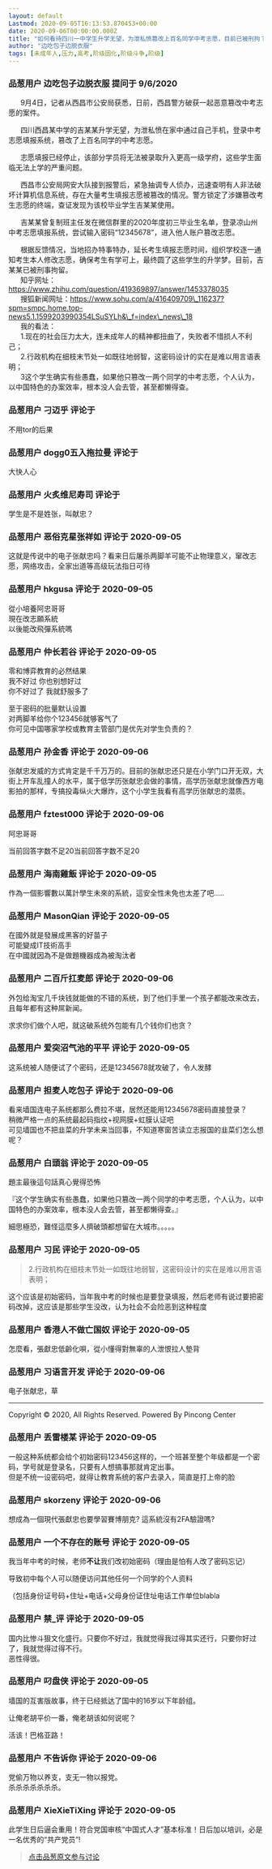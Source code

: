 ```yaml
---
layout: default
Lastmod: 2020-09-05T16:13:53.870453+00:00
date: 2020-09-06T00:00:00.000Z
title: "如何看待四川一中学生升学无望，为泄私愤篡改上百名同学中考志愿，目前已被刑拘？"
author: "边吃包子边脱衣服"
tags: [未成年人,压力,高考,阶级固化,阶级斗争,阶级]
---
```



### 品葱用户 **边吃包子边脱衣服** 提问于 9/6/2020
    
      9月4日，记者从西昌市公安局获悉，日前，西昌警方破获一起恶意篡改中考志愿的案件。  
  
      四川西昌某中学的吉某某升学无望，为泄私愤在家中通过自己手机，登录中考志愿填报系统，篡改了上百名同学的中考志愿。  
  
      志愿填报已经停止，该部分学员将无法被录取升入更高一级学府，这些学生面临无法上学的严重问题。  
  
      西昌市公安局网安大队接到报警后，紧急抽调专人侦办，迅速查明有人非法破坏计算机信息系统，存在大量考生填报志愿被篡改的情况。警方锁定了涉嫌篡改考生志愿的终端，查证发现为该校毕业学生吉某某使用。  
  
      吉某某曾复制班主任发在微信群里的2020年度初三毕业生名单，登录凉山州中考志愿填报系统，尝试输入密码“12345678”，进入他人账户篡改志愿。  
  
      根据反馈情况，当地招办特事特办，延长考生填报志愿时间，组织学校逐一通知考生本人修改志愿，确保考生有学可上，最终圆了这些学生的升学梦。目前，吉某某已被刑事拘留。  
      知乎网址：https://www.zhihu.com/question/419369897/answer/1453378035  
      搜狐新闻网址：https://www.sohu.com/a/416409709\_116237?spm=smpc.home.top-news5.1.1599203990354LSuSYLh&\_f=index\_news\_18  
      我的看法：  
      1.现在的社会压力太大，连未成年人的精神都扭曲了，失败者不惜损人不利己；  
      2.行政机构在细枝末节处一如既往地弱智，这密码设计的实在是难以用言语表明；  
      3这个学生确实有些愚蠢，如果他只篡改一两个同学的中考志愿，个人认为，以中国特色的办案效率，根本没人会去管，甚至都懒得查。
    
                

### 品葱用户 **刁迈乎** 评论于 
        
不用tor的后果
        
                

### 品葱用户 **dogg0五入拖拉曼** 评论于 
        
大快人心
        
                

### 品葱用户 **火炙维尼寿司** 评论于 
        
学生是不是姓张，叫献忠？
        
                

### 品葱用户 **恶俗克星张祥如** 评论于 2020-09-05
        
这就是传说中的电子张献忠吗？看来日后屠杀两脚羊可能不止物理意义，窜改志愿，网络攻击，全家出道等高级玩法指日可待
        
                

### 品葱用户 **hkgusa** 评论于 2020-09-05
        
從小培養阿忠哥哥  
現在改志願系統  
以後能改飛彈系統嗎
        
                

### 品葱用户 **仲长若谷** 评论于 2020-09-05
        
零和博弈教育的必然结果  
我不好过 你也别想好过   
你不好过了 我就舒服多了  
  
至于密码的批量默认设置  
对两脚羊给你个123456就够客气了  
你可见中国哪家学校或教育主管部门是优先对学生负责的？
        
                

### 品葱用户 **孙金香** 评论于 2020-09-06
        
张献忠发威的方式肯定是千千万万的。目前的张献忠还只是在小学门口开无双，大街上开车乱撞人的水平，属于低学历张献忠会做的事情，高学历张献忠就像西方电影拍的那样，专搞投毒纵火大爆炸，这个小学生我看有高学历张献忠的潜质。
        
                

### 品葱用户 **fztest000** 评论于 2020-09-06
        
阿忠哥哥  
  
当前回答字数不足20当前回答字数不足20
        
                

### 品葱用户 **海南雞飯** 评论于 2020-09-05
        
作為一個影響數以萬計學生未來的系統，這安全性未免也太差了吧.....
        
                

### 品葱用户 **MasonQian** 评论于 2020-09-05
        
在國外就是發展成黑客的好苗子  
可能變成IT技術高手  
在中國就因為不是做題機器成為被淘汰者
        
                

### 品葱用户 **二百斤扛麦郎** 评论于 2020-09-06
        
外包给淘宝几千块钱就能做的不错的系统，到了他们手里一个孩子都能改来改去，且每年都有这种屌新闻。  
  
求求你们做个人吧，就这破系统外包能有几个钱你们也贪？
        
                

### 品葱用户 **爱突沼气池的平平** 评论于 2020-09-05
        
这系统被人随便试了个密码，还是12345678就攻破了，令人发酵
        
                

### 品葱用户 **担麦人吃包子** 评论于 2020-09-06
        
看来墙国连电子系统都那么费拉不堪，居然还能用12345678密码直接登录？  
稍微严格一点的系统最起码指纹+视网膜+虹膜认证吧  
可见墙国也不把韭菜的升学未来当回事，不知道寒窗苦读立志报国的韭菜们怎么想呢？
        
                

### 品葱用户 **白頭翁** 评论于 2020-09-05
        
題主最後這句話真心覺得恐怖  
  
『这个学生确实有些愚蠢，如果他只篡改一两个同学的中考志愿，个人认为，以中国特色的办案效率，根本没人会去管，甚至都懒得查。』  
  
細思極恐，難怪這麼多人擠破頭都想留在大城市。。。。。
        
                

### 品葱用户 **习民** 评论于 2020-09-05
        
> 2.行政机构在细枝末节处一如既往地弱智，这密码设计的实在是难以用言语表明；

  
这个应该是初始密码，当年我中考的时候也是要登录填报，然后老师有说过要把密码改掉，这应该是那些学生没改，认为社会不会险恶到这种程度
        
                

### 品葱用户 **香港人不做亡国奴** 评论于 2020-09-05
        
怎麼看，張獻忠低齡化唄，從小懂得對無辜的人泄恨拉人墊背
        
                

### 品葱用户 **习语言开发** 评论于 2020-09-06
        
电子张献忠，草  
  

* * *

  
Copyright © 2020, All Rights Reserved. Powered By Pincong Center
        
                

### 品葱用户 **丢雷楼某** 评论于 2020-09-05
        
一般这种系统都会给个初始密码123456这样的，一个班甚至整个年级都是一个密码，学号就是登录名，只要有人想搞事那就肯定出事。  
但是不统一设密码吧，就得让教育系统的客户去录入，简直是打上帝的脸
        
                

### 品葱用户 **skorzeny** 评论于 2020-09-06
        
想成為一個現代張獻忠也要學習賽博朋克? 這系統沒有2FA驗證嗎?
        
                

### 品葱用户 **一个不存在的账号** 评论于 2020-09-05
        
我当年中考的时候，老师**不让**我们改初始密码（理由是怕有人改了密码忘记）  
  
导致初中每个人可以随便访问其他任何一个同学的个人资料  
  
（包括身份证号码+住址+电话+父母身份证住址电话工作单位blabla
        
                

### 品葱用户 **禁_评** 评论于 2020-09-05
        
国内比惨斗狠文化盛行。只要你不好过，我就觉得我过得其实还行，只要你好过了，我就觉得过得不行。  
恶性得很。
        
                

### 品葱用户 **叼盘侠** 评论于 2020-09-05
        
墙国的互害版故事，终于已经抵达了国中的16岁以下年龄组。  
  
让俺老胡平价一番，俺老胡该如何说呢？  
  
活该！巴格亚路！
        
                

### 品葱用户 **不告诉你** 评论于 2020-09-06
        
党偷万物以养支，支无一物以报党。  
杀杀杀杀杀杀杀。
        
                

### 品葱用户 **XieXieTiXing** 评论于 2020-09-05
        
此学生日后逼会重用！符合党国审核“中国式人才”基本标准！日后加以培训，必是一名优秀的“共产党员”!
        
                





> [点击品葱原文参与讨论](https://pincong.rocks/question/30623)

